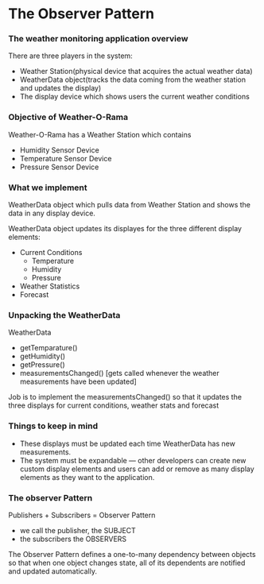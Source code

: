 # The Observer Pattern

### The weather monitoring application overview
There are three players in the system:
- Weather Station(physical device that acquires the actual weather data)
- WeatherData object(tracks the data coming from the weather station and updates the display)
- The display device which shows users the current weather conditions

### Objective of Weather-O-Rama
Weather-O-Rama has a Weather Station which contains
- Humidity Sensor Device
- Temperature Sensor Device
- Pressure Sensor Device

### What we implement
WeatherData object which pulls data from Weather Station and shows the data in any display device.

WeatherData object updates its displayes for the three different display elements:
- Current Conditions
    - Temperature
    - Humidity
    - Pressure
- Weather Statistics
- Forecast

### Unpacking the WeatherData
WeatherData
- getTemparature()
- getHumidity()
- getPressure()
- measurementsChanged() [gets called whenever the weather measurements have been updated]

Job is to implement the measurementsChanged() so that it updates the three displays for current conditions, weather stats and forecast

### Things to keep in mind
- These displays must be updated each time WeatherData has new measurements.
- The system must be expandable — other developers can create new custom display elements and users can add or remove as many display elements as they want to the application. 

### The observer Pattern
Publishers + Subscribers = Observer Pattern

- we call the publisher, the SUBJECT
- the subscribers the OBSERVERS

The Observer Pattern defines a one-to-many dependency between objects so that when
one object changes state, all of its dependents are notified and updated automatically.
